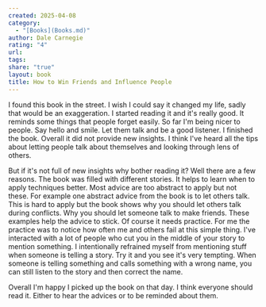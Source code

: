 ```yaml
---
created: 2025-04-08
category:
  - "[Books](Books.md)"
author: Dale Carnegie
rating: "4"
url: 
tags: 
share: "true"
layout: book
title: How to Win Friends and Influence People
---
```

I found this book in the street.
I wish I could say it changed my life, sadly that would be an exaggeration.
I started reading it and it's really good. It reminds some things that people forget easily.
So far I'm being nicer to people. Say hello and smile. Let them talk and be a good listener.
I finished the book.
Overall it did not provide new insights. I think I've heard all the tips about letting people talk about themselves and looking through lens of others.

But if it's not full of new insights why bother reading it? Well there are a few reasons.
The book was filled with different stories. It helps to learn when to apply techniques better. Most advice are too abstract to apply but not these.
For example one abstract advice from the book is to let others talk.
This is hard to apply but the book shows why you should let others talk during conflicts. Why you should let someone talk to make friends.
These examples help the advice to stick.
Of course it needs practice. For me the practice was to notice how often me and others fail at this simple thing.
I've interacted with a lot of people who cut you in the middle of your story to mention something.
I intentionally refrained myself from mentioning stuff when someone is telling a story.
Try it and you see it's very tempting. 
When someone is telling something and calls something with a wrong name, you can still listen to the story and then correct the name.

Overall I'm happy I picked up the book on that day. I think everyone should read it. Either to hear the advices or to be reminded about them.